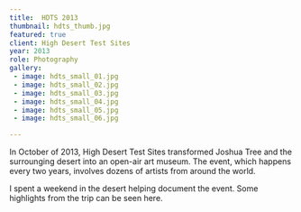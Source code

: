 ```yaml
---
title:  HDTS 2013
thumbnail: hdts_thumb.jpg
featured: true
client: High Desert Test Sites
year: 2013
role: Photography
gallery:
 - image: hdts_small_01.jpg
 - image: hdts_small_02.jpg
 - image: hdts_small_03.jpg
 - image: hdts_small_04.jpg
 - image: hdts_small_05.jpg
 - image: hdts_small_06.jpg

---
```


In October of 2013, High Desert Test Sites transformed Joshua Tree and the surrounging desert into an open-air art museum. The event, which happens every two years, involves dozens of artists from around the world.

I spent a weekend in the desert helping document the event. Some highlights from the trip can be seen here.
